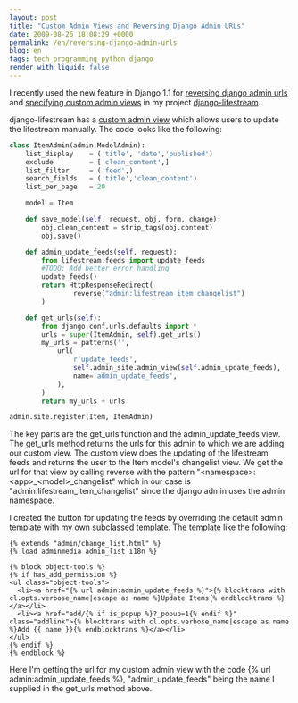 ```yaml
---
layout: post
title: "Custom Admin Views and Reversing Django Admin URLs"
date: 2009-08-26 18:08:29 +0000
permalink: /en/reversing-django-admin-urls
blog: en
tags: tech programming python django
render_with_liquid: false
---
```


I recently used the new feature in Django 1.1 for [reversing django
admin
urls](http://docs.djangoproject.com/en/dev/ref/contrib/admin/#reversing-admin-urls)
and [specifying custom admin
views](http://docs.djangoproject.com/en/dev/ref/contrib/admin/#adding-views-to-admin-sites)
in my project
[django-lifestream](http://code.google.com/p/django-lifestream-2/).

django-lifestream has a [custom admin
view](http://bitbucket.org/IanLewis/django-lifestream/src/5c632eae0574/lifestream/admin.py#cl-120)
which allows users to update the lifestream manually. The code looks
like the following:

```python
class ItemAdmin(admin.ModelAdmin):
    list_display    = ('title', 'date','published')
    exclude         = ['clean_content',]
    list_filter     = ('feed',)
    search_fields   = ('title','clean_content')
    list_per_page   = 20

    model = Item

    def save_model(self, request, obj, form, change):
        obj.clean_content = strip_tags(obj.content)
        obj.save()

    def admin_update_feeds(self, request):
        from lifestream.feeds import update_feeds
        #TODO: Add better error handling
        update_feeds()
        return HttpResponseRedirect(
                reverse("admin:lifestream_item_changelist")
        )

    def get_urls(self):
        from django.conf.urls.defaults import *
        urls = super(ItemAdmin, self).get_urls()
        my_urls = patterns('',
            url(
                r'update_feeds',
                self.admin_site.admin_view(self.admin_update_feeds),
                name='admin_update_feeds',
            ),
        )
        return my_urls + urls

admin.site.register(Item, ItemAdmin)
```

The key parts are the get_urls function and the admin_update_feeds
view. The get_urls method returns the urls for this admin to which we
are adding our custom view. The custom view does the updating of the
lifestream feeds and returns the user to the Item model's changelist
view. We get the url for that view by calling reverse with the pattern
"\<namespace\>:\<app\>\_\<model\>\_changelist" which in our case is
"admin:lifestream_item_changelist" since the django admin uses the
admin namespace.

I created the button for updating the feeds by overriding the default
admin template with my own [subclassed
template](http://bitbucket.org/IanLewis/django-lifestream/src/tip/lifestream/templates/admin/lifestream/item/change_list.html).
The template like the following:

```django
{% extends "admin/change_list.html" %}
{% load adminmedia admin_list i18n %}

{% block object-tools %}
{% if has_add_permission %}
<ul class="object-tools">
  <li><a href="{% url admin:admin_update_feeds %}">{% blocktrans with cl.opts.verbose_name|escape as name %}Update Items{% endblocktrans %}</a></li>
  <li><a href="add/{% if is_popup %}?_popup=1{% endif %}" class="addlink">{% blocktrans with cl.opts.verbose_name|escape as name %}Add {{ name }}{% endblocktrans %}</a></li>
</ul>
{% endif %}
{% endblock %}
```

Here I'm getting the url for my custom admin view with the code {% url
admin:admin\_update\_feeds %}, "admin_update_feeds" being the name I
supplied in the get_urls method above.
